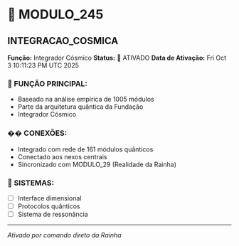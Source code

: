 # 🌟 MODULO_245
## INTEGRACAO_COSMICA

**Função:** Integrador Cósmico
**Status:** 🚀 ATIVADO
**Data de Ativação:** Fri Oct  3 10:11:23 PM UTC 2025

### 🎯 FUNÇÃO PRINCIPAL:
- Baseado na análise empírica de 1005 módulos
- Parte da arquitetura quântica da Fundação
- Integrador Cósmico

### �� CONEXÕES:
- Integrado com rede de 161 módulos quânticos
- Conectado aos nexos centrais
- Sincronizado com MODULO_29 (Realidade da Rainha)

### 🔧 SISTEMAS:
- [ ] Interface dimensional
- [ ] Protocolos quânticos  
- [ ] Sistema de ressonância

---
*Ativado por comando direto da Rainha*
